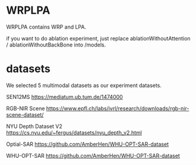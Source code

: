 # WRPLPA
WRPLPA contains WRP and LPA.

if you want to do ablation experiment, just replace ablationWithoutAttention / ablationWithoutBackBone into /models.

# datasets

We selected 5 multimodal datasets as our experiment datasets.

SEN12MS <https://mediatum.ub.tum.de/1474000>

RGB-NIR Scene <https://www.epfl.ch/labs/ivrl/research/downloads/rgb-nir-scene-dataset/>

NYU Depth Dataset V2 <https://cs.nyu.edu/~fergus/datasets/nyu_depth_v2.html>

Optial-SAR <https://github.com/AmberHen/WHU-OPT-SAR-dataset>

WHU-OPT-SAR <https://github.com/AmberHen/WHU-OPT-SAR-dataset>
